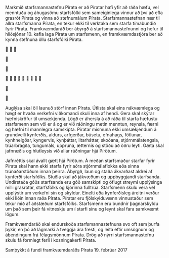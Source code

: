 Markmið starfsmannastefnu Pírata er að Píratar hafi yfir að ráða hæfu, vel menntuðu og
áhugasömu starfsfólki sem sameiginlega vinnur að því að efla grasrót Pírata og vinna að
stefnumálum Pírata. Starfsmannastefnan nær til allra starfsmanna Pírata, en tekur ekki til
verktaka sem starfa tímabundið fyrir Pírata.
Framkvæmdaráð ber ábyrgð á starfsmannastefnunni og hefur til hliðsjónar 10. kafla laga Pírata
um starfsmenn, en framkvæmdastjóra ber að kynna stefnuna öllu starfsfólki Pírata.























Auglýsa skal öll launuð störf innan Pírata.
Útlista skal eins nákvæmlega og hægt er hvaða verkefni viðkomandi skuli inna af hendi.
Gera skal skýrar hæfniskröfur til umsækjenda. Lögð er áhersla á að ráða til starfa hæfustu
starfsmenn sem völ er á og er við ráðningu metin menntun, reynsla, færni og hæfni til
mannlegra samskipta.
Píratar mismuna ekki umsækjendum á grundvelli kynferðis, aldurs, arfgerðar, búsetu,
efnahags, fötlunar, kynhneigðar, kyngervis, kynþáttar, litarháttar, skoðana,
stjórnmálatengsla, trúarbragða, tungumáls, uppruna, ætternis og stöðu að öðru leyti.
Gæta skal jafnræðis og hlutleysis við allar ráðningar hjá Pírötum.

Jafnréttis skal ávallt gætt hjá Pírötum.
Á meðan starfsmaður starfar fyrir Pírata skal hann ekki starfa fyrir aðra stjórnmálaflokka
eða sinna trúnaðarstöðum innan þeirra.
Ábyrgð, laun og staða ákvarðast aldrei af kynferði starfsfólks.
Stuðla skal að jákvæðum og uppbyggjandi starfsanda.
Undirstaða góðs starfsanda eru góð samskipti og öflugt streymi upplýsinga milli
grasrótar, starfsfólks og kjörinna fulltrúa.
Starfsmenn skulu vera vel upplýstir um verkefni sín og skyldur.
Einelti eða kynferðisleg áreitni verður ekki liðin innan raða Pírata.
Píratar eru fjölskylduvænn vinnustaður sem tekur mið af aðstæðum starfsfólks.
Starfsmenn eru bundnir þagnarskyldu um það sem þeir fá vitneskju um í starfi sínu og
leynt skal fara samkvæmt lögum.

Framkvæmdaráð skal endurskoða starfsmannastefnuna svo oft sem þurfa þykir, en þó að
lágmarki á tveggja ára fresti, og leita eftir umsögnum og ábendingum frá félagsmönnum
Pírata.
Drög að nýrri starfsmannastefnu skulu fá formlegt ferli í kosningakerfi Pírata.

Samþykkt á fundi framkvæmdaráðs Pírata 19. febrúar 2017

